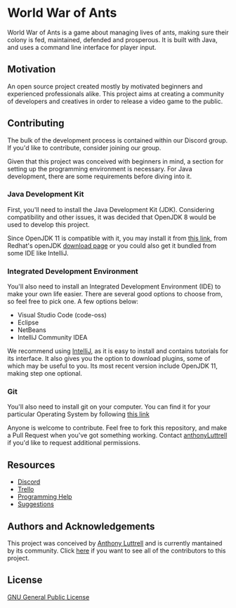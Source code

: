 
# World War of Ants

World War of Ants is a game about managing lives of ants, making sure their colony is fed, maintained, defended and prosperous. It is built with Java, and uses a command line interface for player input.

## Motivation

An open source project created mostly by motivated beginners and experienced professionals alike. This project aims at creating a community of developers and creatives in order to release a video game to the public.

## Contributing

The bulk of the development process is contained within our Discord group. If you'd like to contribute, consider joining our group. 

Given that this project was conceived with beginners in mind, a section for setting up the programming environment is necessary. For Java development, there are some requirements before diving into it.

### Java Development Kit

First, you'll need to install the Java Development Kit (JDK). Considering compatibility and other issues, it was decided that OpenJDK 8 would be used to develop this project.

Since OpenJDK 11 is compatible with it, you may install it from [this link](https://openjdk.java.net/), from Redhat's openJDK [download page](https://developers.redhat.com/products/openjdk/download) or you could also get it bundled from some IDE like IntelliJ.

### Integrated Development Environment

You'll also need to install an Integrated Development Environment (IDE) to make your own life easier. There are several good options to choose from, so feel free to pick one. A few options below:

+ Visual Studio Code (code-oss)
+ Eclipse
+ NetBeans
+ IntelliJ Community IDEA

We recommend using [IntelliJ](https://www.jetbrains.com/idea/), as it is easy to install and contains tutorials for its interface. It also gives you the option to download plugins, some of which may be useful to you. Its most recent version include OpenJDK 11, making step one optional.

### Git

You'll also need to install git on your computer. You can find it for your particular Operating System by following [this link](https://git-scm.com/downloads)

Anyone is welcome to contribute. Feel free to fork this repository, and make a Pull Request when you've got something working. Contact [anthonyLuttrell](https://github.com/anthonyLuttrell) if you'd like to request additional permissions.

## Resources
+ [Discord](https://discordapp.com/invite/NACP6WZ)
+ [Trello](https://trello.com/b/xDj6KfHq/world-war-of-ants)
+ [Programming Help](https://docs.google.com/document/d/1p5i64NT7B5y-CNH9MyeQT5jwRByZ2o8yJnSnykOSJNQ/edit)
+ [Suggestions](https://docs.google.com/document/d/1yr9REhs6ev9SFzBuuHrqM-ivjuUrOdPJwc0rheYKv28/edit)

## Authors and Acknowledgements

This project was conceived by [Anthony Luttrell](https://github.com/anthonyLuttrell) and is currently mantained by its community.
Click [here](https://github.com/warofants/wwa/graphs/contributors) if you want to see all of the contributors to this project.

## License

[GNU General Public License](https://www.gnu.org/licenses/gpl-3.0.en.html)
